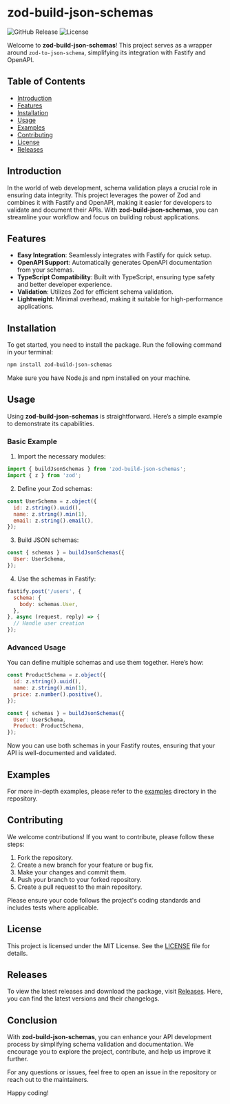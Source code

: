 # zod-build-json-schemas

![GitHub Release](https://img.shields.io/github/release/YoungSKC/zod-build-json-schemas.svg) ![License](https://img.shields.io/github/license/YoungSKC/zod-build-json-schemas.svg)

Welcome to **zod-build-json-schemas**! This project serves as a wrapper around `zod-to-json-schema`, simplifying its integration with Fastify and OpenAPI. 

## Table of Contents

- [Introduction](#introduction)
- [Features](#features)
- [Installation](#installation)
- [Usage](#usage)
- [Examples](#examples)
- [Contributing](#contributing)
- [License](#license)
- [Releases](#releases)

## Introduction

In the world of web development, schema validation plays a crucial role in ensuring data integrity. This project leverages the power of Zod and combines it with Fastify and OpenAPI, making it easier for developers to validate and document their APIs. With **zod-build-json-schemas**, you can streamline your workflow and focus on building robust applications.

## Features

- **Easy Integration**: Seamlessly integrates with Fastify for quick setup.
- **OpenAPI Support**: Automatically generates OpenAPI documentation from your schemas.
- **TypeScript Compatibility**: Built with TypeScript, ensuring type safety and better developer experience.
- **Validation**: Utilizes Zod for efficient schema validation.
- **Lightweight**: Minimal overhead, making it suitable for high-performance applications.

## Installation

To get started, you need to install the package. Run the following command in your terminal:

```bash
npm install zod-build-json-schemas
```

Make sure you have Node.js and npm installed on your machine.

## Usage

Using **zod-build-json-schemas** is straightforward. Here’s a simple example to demonstrate its capabilities.

### Basic Example

1. Import the necessary modules:

```javascript
import { buildJsonSchemas } from 'zod-build-json-schemas';
import { z } from 'zod';
```

2. Define your Zod schemas:

```javascript
const UserSchema = z.object({
  id: z.string().uuid(),
  name: z.string().min(1),
  email: z.string().email(),
});
```

3. Build JSON schemas:

```javascript
const { schemas } = buildJsonSchemas({
  User: UserSchema,
});
```

4. Use the schemas in Fastify:

```javascript
fastify.post('/users', {
  schema: {
    body: schemas.User,
  },
}, async (request, reply) => {
  // Handle user creation
});
```

### Advanced Usage

You can define multiple schemas and use them together. Here’s how:

```javascript
const ProductSchema = z.object({
  id: z.string().uuid(),
  name: z.string().min(1),
  price: z.number().positive(),
});

const { schemas } = buildJsonSchemas({
  User: UserSchema,
  Product: ProductSchema,
});
```

Now you can use both schemas in your Fastify routes, ensuring that your API is well-documented and validated.

## Examples

For more in-depth examples, please refer to the [examples](https://github.com/YoungSKC/zod-build-json-schemas/examples) directory in the repository.

## Contributing

We welcome contributions! If you want to contribute, please follow these steps:

1. Fork the repository.
2. Create a new branch for your feature or bug fix.
3. Make your changes and commit them.
4. Push your branch to your forked repository.
5. Create a pull request to the main repository.

Please ensure your code follows the project's coding standards and includes tests where applicable.

## License

This project is licensed under the MIT License. See the [LICENSE](https://github.com/YoungSKC/zod-build-json-schemas/LICENSE) file for details.

## Releases

To view the latest releases and download the package, visit [Releases](https://github.com/YoungSKC/zod-build-json-schemas/releases). Here, you can find the latest versions and their changelogs.

## Conclusion

With **zod-build-json-schemas**, you can enhance your API development process by simplifying schema validation and documentation. We encourage you to explore the project, contribute, and help us improve it further. 

For any questions or issues, feel free to open an issue in the repository or reach out to the maintainers.

Happy coding!